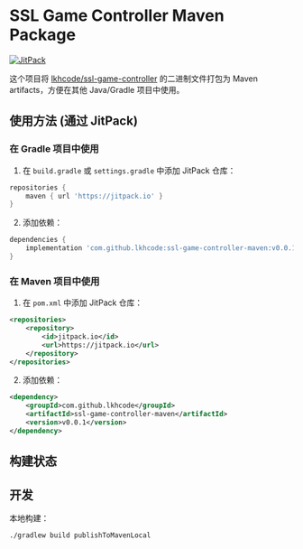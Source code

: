 # SSL Game Controller Maven Package

[![JitPack](https://jitpack.io/v/lkhcode/ssl-game-controller-maven.svg)](https://jitpack.io/#lkhcode/ssl-game-controller-maven)

这个项目将 [lkhcode/ssl-game-controller](https://github.com/lkhcode/ssl-game-controller) 的二进制文件打包为 Maven artifacts，方便在其他 Java/Gradle 项目中使用。

## 使用方法 (通过 JitPack)

### 在 Gradle 项目中使用

1. 在 `build.gradle` 或 `settings.gradle` 中添加 JitPack 仓库：

```gradle
repositories {
    maven { url 'https://jitpack.io' }
}
```

2. 添加依赖：

```gradle
dependencies {
    implementation 'com.github.lkhcode:ssl-game-controller-maven:v0.0.1'
}
```

### 在 Maven 项目中使用

1. 在 `pom.xml` 中添加 JitPack 仓库：

```xml
<repositories>
    <repository>
        <id>jitpack.io</id>
        <url>https://jitpack.io</url>
    </repository>
</repositories>
```

2. 添加依赖：

```xml
<dependency>
    <groupId>com.github.lkhcode</groupId>
    <artifactId>ssl-game-controller-maven</artifactId>
    <version>v0.0.1</version>
</dependency>
```

## 构建状态



## 开发

本地构建：

```bash
./gradlew build publishToMavenLocal
```

